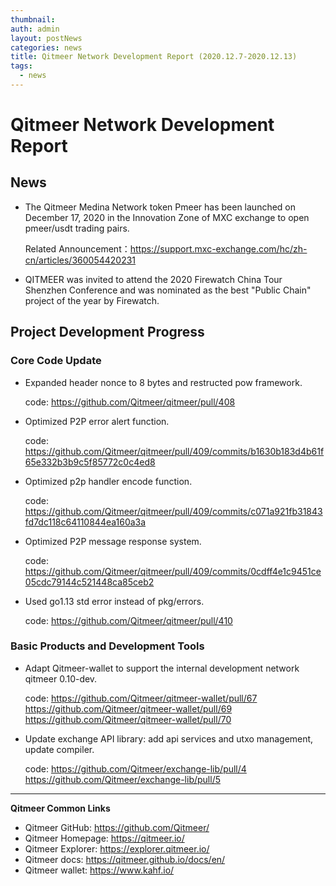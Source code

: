 ```yaml
---
thumbnail: 
auth: admin
layout: postNews
categories: news
title: Qitmeer Network Development Report (2020.12.7-2020.12.13)
tags:
  - news
---
```



# Qitmeer Network Development Report

## News

- The Qitmeer Medina Network token Pmeer has been launched on December 17, 2020 in the Innovation Zone of MXC exchange to open pmeer/usdt trading pairs.

  Related Announcement：https://support.mxc-exchange.com/hc/zh-cn/articles/360054420231

- QITMEER was invited to attend the 2020 Firewatch China Tour Shenzhen Conference and was nominated as the best "Public Chain" project of the year by Firewatch.


## Project Development Progress

### Core Code Update

- Expanded header nonce to 8 bytes and restructed pow framework.

  code:
https://github.com/Qitmeer/qitmeer/pull/408

- Optimized P2P error alert function.

  code:
https://github.com/Qitmeer/qitmeer/pull/409/commits/b1630b183d4b61f65e332b3b9c5f85772c0c4ed8

- Optimized p2p handler encode function.

  code:
https://github.com/Qitmeer/qitmeer/pull/409/commits/c071a921fb31843fd7dc118c64110844ea160a3a

- Optimized P2P message response system.

  code:
https://github.com/Qitmeer/qitmeer/pull/409/commits/0cdff4e1c9451ce05cdc79144c521448ca85ceb2

- Used go1.13 std error instead of pkg/errors.

  code:
https://github.com/Qitmeer/qitmeer/pull/410


### Basic Products and Development Tools

- Adapt Qitmeer-wallet to support the internal development network qitmeer 0.10-dev.

  code:
https://github.com/Qitmeer/qitmeer-wallet/pull/67
https://github.com/Qitmeer/qitmeer-wallet/pull/69
https://github.com/Qitmeer/qitmeer-wallet/pull/70

- Update exchange API library: add api services and utxo management, update compiler.

  code:
https://github.com/Qitmeer/exchange-lib/pull/4 
https://github.com/Qitmeer/exchange-lib/pull/5 

-------------------------------------

**Qitmeer Common Links**

* Qitmeer GitHub: https://github.com/Qitmeer/
* Qitmeer Homepage: https://qitmeer.io/
* Qitmeer Explorer: https://explorer.qitmeer.io/
* Qitmeer docs: https://qitmeer.github.io/docs/en/
* Qitmeer wallet: https://www.kahf.io/